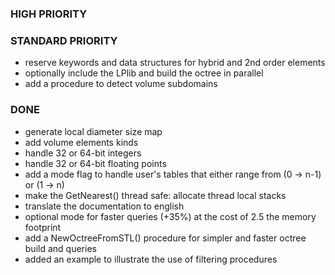 ### HIGH PRIORITY

### STANDARD PRIORITY
- reserve keywords and data structures for hybrid and 2nd order elements
- optionally include the LPlib and build the octree in parallel
- add a procedure to detect volume subdomains

### DONE
- generate local diameter size map
- add volume elements kinds
- handle 32 or 64-bit integers
- handle 32 or 64-bit floating points
- add a mode flag to handle user's tables that either range from (0 -> n-1) or (1 -> n)
- make the GetNearest() thread safe: allocate thread local stacks
- translate the documentation to english
- optional mode for faster queries (+35%) at the cost of 2.5 the memory footprint
- add a NewOctreeFromSTL() procedure for simpler and faster octree build and queries
- added an example to illustrate the use of filtering procedures
